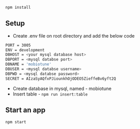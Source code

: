 

```sh
npm install
```

## Setup
* Create .env file on root directory and add the below code
```sh
PORT = 3005
ENV = development
DBHOST = <your mysql database host>
DBPORT = <mysql databse port>
DBNAME = 'mobiotune'
DBUSER = <mysql databse username>
DBPWD = <mysql databse password>
SECRET = AIzaSyAQfxPJiounkhOjODEO5ZieffeBv6yft2Q
```
* Create database in mysql, named - mobiotune
* Insert table - `npm run insert:table`

## Start an app

```sh
npm start
```
